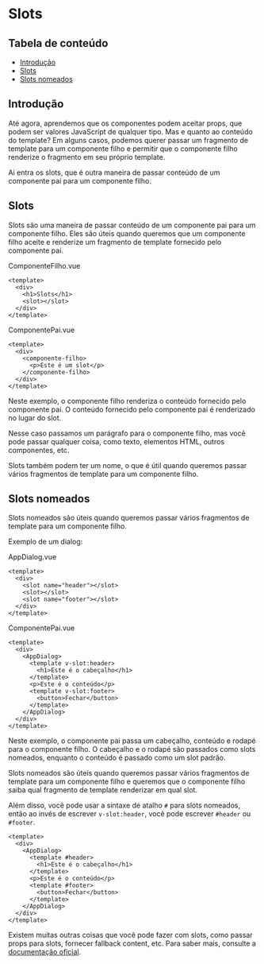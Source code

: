 # Slots

## Tabela de conteúdo

- [Introdução](#introdução)
- [Slots](#slots)
- [Slots nomeados](#slots-nomeados)

## Introdução

Até agora, aprendemos que os componentes podem aceitar props, que podem ser valores JavaScript de qualquer tipo. Mas e quanto ao conteúdo do template? Em alguns casos, podemos querer passar um fragmento de template para um componente filho e permitir que o componente filho renderize o fragmento em seu próprio template.

Ai entra os slots, que é outra maneira de passar conteúdo de um componente pai para um componente filho.

## Slots

Slots são uma maneira de passar conteúdo de um componente pai para um componente filho. Eles são úteis quando queremos que um componente filho aceite e renderize um fragmento de template fornecido pelo componente pai.

ComponenteFilho.vue

```vue
<template>
  <div>
    <h1>Slots</h1>
    <slot></slot>
  </div>
</template>
```

ComponentePai.vue

```vue
<template>
  <div>
    <componente-filho>
      <p>Este é um slot</p>
    </componente-filho>
  </div>
</template>
```

Neste exemplo, o componente filho renderiza o conteúdo fornecido pelo componente pai. O conteúdo fornecido pelo componente pai é renderizado no lugar do slot.

Nesse caso passamos um parágrafo para o componente filho, mas você pode passar qualquer coisa, como texto, elementos HTML, outros componentes, etc.

Slots também podem ter um nome, o que é útil quando queremos passar vários fragmentos de template para um componente filho.

## Slots nomeados

Slots nomeados são úteis quando queremos passar vários fragmentos de template para um componente filho.

Exemplo de um dialog:

AppDialog.vue

```vue
<template>
  <div>
    <slot name="header"></slot>
    <slot></slot>
    <slot name="footer"></slot>
  </div>
</template>
```

ComponentePai.vue

```vue
<template>
  <div>
    <AppDialog>
      <template v-slot:header>
        <h1>Este é o cabeçalho</h1>
      </template>
      <p>Este é o conteúdo</p>
      <template v-slot:footer>
        <button>Fechar</button>
      </template>
    </AppDialog>
  </div>
</template>
```

Neste exemplo, o componente pai passa um cabeçalho, conteúdo e rodapé para o componente filho. O cabeçalho e o rodapé são passados como slots nomeados, enquanto o conteúdo é passado como um slot padrão.

Slots nomeados são úteis quando queremos passar vários fragmentos de template para um componente filho e queremos que o componente filho saiba qual fragmento de template renderizar em qual slot.

Além disso, você pode usar a sintaxe de atalho `#` para slots nomeados, então ao invés de escrever `v-slot:header`, você pode escrever `#header` ou `#footer`.

```vue
<template>
  <div>
    <AppDialog>
      <template #header>
        <h1>Este é o cabeçalho</h1>
      </template>
      <p>Este é o conteúdo</p>
      <template #footer>
        <button>Fechar</button>
      </template>
    </AppDialog>
  </div>
</template>
```

Existem muitas outras coisas que você pode fazer com slots, como passar props para slots, fornecer fallback content, etc. Para saber mais, consulte a [documentação oficial](https://vuejs.org/v2/guide/components-slots.html).
